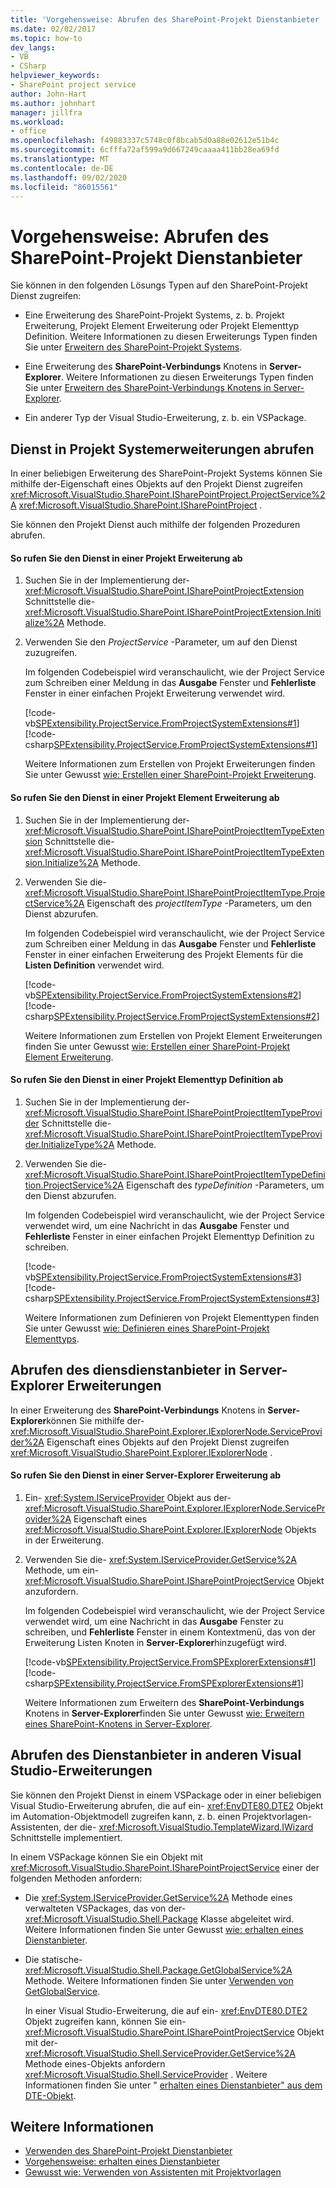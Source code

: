```yaml
---
title: 'Vorgehensweise: Abrufen des SharePoint-Projekt Dienstanbieter | Microsoft-Dokumentation'
ms.date: 02/02/2017
ms.topic: how-to
dev_langs:
- VB
- CSharp
helpviewer_keywords:
- SharePoint project service
author: John-Hart
ms.author: johnhart
manager: jillfra
ms.workload:
- office
ms.openlocfilehash: f49883337c5748c0f8bcab5d0a88e02612e51b4c
ms.sourcegitcommit: 6cfffa72af599a9d667249caaaa411bb28ea69fd
ms.translationtype: MT
ms.contentlocale: de-DE
ms.lasthandoff: 09/02/2020
ms.locfileid: "86015561"
---
```

# <a name="how-to-retrieve-the-sharepoint-project-service"></a>Vorgehensweise: Abrufen des SharePoint-Projekt Dienstanbieter
  Sie können in den folgenden Lösungs Typen auf den SharePoint-Projekt Dienst zugreifen:

- Eine Erweiterung des SharePoint-Projekt Systems, z. b. Projekt Erweiterung, Projekt Element Erweiterung oder Projekt Elementtyp Definition. Weitere Informationen zu diesen Erweiterungs Typen finden Sie unter [Erweitern des SharePoint-Projekt Systems](../sharepoint/extending-the-sharepoint-project-system.md).

- Eine Erweiterung des **SharePoint-Verbindungs** Knotens in **Server-Explorer**. Weitere Informationen zu diesen Erweiterungs Typen finden Sie unter [Erweitern des SharePoint-Verbindungs Knotens in Server-Explorer](../sharepoint/extending-the-sharepoint-connections-node-in-server-explorer.md).

- Ein anderer Typ der Visual Studio-Erweiterung, z. b. ein VSPackage.

## <a name="retrieve-the-service-in-project-system-extensions"></a>Dienst in Projekt Systemerweiterungen abrufen
 In einer beliebigen Erweiterung des SharePoint-Projekt Systems können Sie mithilfe der-Eigenschaft eines Objekts auf den Projekt Dienst zugreifen <xref:Microsoft.VisualStudio.SharePoint.ISharePointProject.ProjectService%2A> <xref:Microsoft.VisualStudio.SharePoint.ISharePointProject> .

 Sie können den Projekt Dienst auch mithilfe der folgenden Prozeduren abrufen.

#### <a name="to-retrieve-the-service-in-a-project-extension"></a>So rufen Sie den Dienst in einer Projekt Erweiterung ab

1. Suchen Sie in der Implementierung der- <xref:Microsoft.VisualStudio.SharePoint.ISharePointProjectExtension> Schnittstelle die- <xref:Microsoft.VisualStudio.SharePoint.ISharePointProjectExtension.Initialize%2A> Methode.

2. Verwenden Sie den *ProjectService* -Parameter, um auf den Dienst zuzugreifen.

     Im folgenden Codebeispiel wird veranschaulicht, wie der Project Service zum Schreiben einer Meldung in das **Ausgabe** Fenster und **Fehlerliste** Fenster in einer einfachen Projekt Erweiterung verwendet wird.

     [!code-vb[SPExtensibility.ProjectService.FromProjectSystemExtensions#1](../sharepoint/codesnippet/VisualBasic/spextensibility.projectservice.fromprojectsystemextensions.getprojectservice/extension/extension.vb#1)]
     [!code-csharp[SPExtensibility.ProjectService.FromProjectSystemExtensions#1](../sharepoint/codesnippet/CSharp/spextensibility.projectservice.fromprojectsystemextensions.getprojectservice/extension/extension.cs#1)]

     Weitere Informationen zum Erstellen von Projekt Erweiterungen finden Sie unter Gewusst [wie: Erstellen einer SharePoint-Projekt Erweiterung](../sharepoint/how-to-create-a-sharepoint-project-extension.md).

#### <a name="to-retrieve-the-service-in-a-project-item-extension"></a>So rufen Sie den Dienst in einer Projekt Element Erweiterung ab

1. Suchen Sie in der Implementierung der- <xref:Microsoft.VisualStudio.SharePoint.ISharePointProjectItemTypeExtension> Schnittstelle die- <xref:Microsoft.VisualStudio.SharePoint.ISharePointProjectItemTypeExtension.Initialize%2A> Methode.

2. Verwenden Sie die- <xref:Microsoft.VisualStudio.SharePoint.ISharePointProjectItemType.ProjectService%2A> Eigenschaft des *projectItemType* -Parameters, um den Dienst abzurufen.

     Im folgenden Codebeispiel wird veranschaulicht, wie der Project Service zum Schreiben einer Meldung in das **Ausgabe** Fenster und **Fehlerliste** Fenster in einer einfachen Erweiterung des Projekt Elements für die **Listen Definition** verwendet wird.

     [!code-vb[SPExtensibility.ProjectService.FromProjectSystemExtensions#2](../sharepoint/codesnippet/VisualBasic/spextensibility.projectservice.fromprojectsystemextensions.getprojectservice/extension/extension.vb#2)]
     [!code-csharp[SPExtensibility.ProjectService.FromProjectSystemExtensions#2](../sharepoint/codesnippet/CSharp/spextensibility.projectservice.fromprojectsystemextensions.getprojectservice/extension/extension.cs#2)]

     Weitere Informationen zum Erstellen von Projekt Element Erweiterungen finden Sie unter Gewusst [wie: Erstellen einer SharePoint-Projekt Element Erweiterung](../sharepoint/how-to-create-a-sharepoint-project-item-extension.md).

#### <a name="to-retrieve-the-service-in-a-project-item-type-definition"></a>So rufen Sie den Dienst in einer Projekt Elementtyp Definition ab

1. Suchen Sie in der Implementierung der- <xref:Microsoft.VisualStudio.SharePoint.ISharePointProjectItemTypeProvider> Schnittstelle die- <xref:Microsoft.VisualStudio.SharePoint.ISharePointProjectItemTypeProvider.InitializeType%2A> Methode.

2. Verwenden Sie die- <xref:Microsoft.VisualStudio.SharePoint.ISharePointProjectItemTypeDefinition.ProjectService%2A> Eigenschaft des *typeDefinition* -Parameters, um den Dienst abzurufen.

     Im folgenden Codebeispiel wird veranschaulicht, wie der Project Service verwendet wird, um eine Nachricht in das **Ausgabe** Fenster und **Fehlerliste** Fenster in einer einfachen Projekt Elementtyp Definition zu schreiben.

     [!code-vb[SPExtensibility.ProjectService.FromProjectSystemExtensions#3](../sharepoint/codesnippet/VisualBasic/spextensibility.projectservice.fromprojectsystemextensions.getprojectservice/extension/extension.vb#3)]
     [!code-csharp[SPExtensibility.ProjectService.FromProjectSystemExtensions#3](../sharepoint/codesnippet/CSharp/spextensibility.projectservice.fromprojectsystemextensions.getprojectservice/extension/extension.cs#3)]

     Weitere Informationen zum Definieren von Projekt Elementtypen finden Sie unter Gewusst [wie: Definieren eines SharePoint-Projekt Elementtyps](../sharepoint/how-to-define-a-sharepoint-project-item-type.md).

## <a name="retrieve-the-service-in-server-explorer-extensions"></a>Abrufen des diensdienstanbieter in Server-Explorer Erweiterungen
 In einer Erweiterung des **SharePoint-Verbindungs** Knotens in **Server-Explorer**können Sie mithilfe der- <xref:Microsoft.VisualStudio.SharePoint.Explorer.IExplorerNode.ServiceProvider%2A> Eigenschaft eines Objekts auf den Projekt Dienst zugreifen <xref:Microsoft.VisualStudio.SharePoint.Explorer.IExplorerNode> .

#### <a name="to-retrieve-the-service-in-a-server-explorer-extension"></a>So rufen Sie den Dienst in einer Server-Explorer Erweiterung ab

1. Ein- <xref:System.IServiceProvider> Objekt aus der- <xref:Microsoft.VisualStudio.SharePoint.Explorer.IExplorerNode.ServiceProvider%2A> Eigenschaft eines <xref:Microsoft.VisualStudio.SharePoint.Explorer.IExplorerNode> Objekts in der Erweiterung.

2. Verwenden Sie die- <xref:System.IServiceProvider.GetService%2A> Methode, um ein- <xref:Microsoft.VisualStudio.SharePoint.ISharePointProjectService> Objekt anzufordern.

     Im folgenden Codebeispiel wird veranschaulicht, wie der Project Service verwendet wird, um eine Nachricht in das **Ausgabe** Fenster zu schreiben, und **Fehlerliste** Fenster in einem Kontextmenü, das von der Erweiterung Listen Knoten in **Server-Explorer**hinzugefügt wird.

     [!code-vb[SPExtensibility.ProjectService.FromSPExplorerExtensions#1](../sharepoint/codesnippet/VisualBasic/spextensibility.projectservice.fromspexplorerextensions.getprojectservice/extension/extension.vb#1)]
     [!code-csharp[SPExtensibility.ProjectService.FromSPExplorerExtensions#1](../sharepoint/codesnippet/CSharp/spextensibility.projectservice.fromspexplorerextensions.getprojectservice/extension/extension.cs#1)]

     Weitere Informationen zum Erweitern des **SharePoint-Verbindungs** Knotens in **Server-Explorer**finden Sie unter Gewusst [wie: Erweitern eines SharePoint-Knotens in Server-Explorer](../sharepoint/how-to-extend-a-sharepoint-node-in-server-explorer.md).

## <a name="retrieve-the-service-in-other-visual-studio-extensions"></a>Abrufen des Dienstanbieter in anderen Visual Studio-Erweiterungen
 Sie können den Projekt Dienst in einem VSPackage oder in einer beliebigen Visual Studio-Erweiterung abrufen, die auf ein- <xref:EnvDTE80.DTE2> Objekt im Automation-Objektmodell zugreifen kann, z. b. einen Projektvorlagen-Assistenten, der die- <xref:Microsoft.VisualStudio.TemplateWizard.IWizard> Schnittstelle implementiert.

 In einem VSPackage können Sie ein Objekt mit <xref:Microsoft.VisualStudio.SharePoint.ISharePointProjectService> einer der folgenden Methoden anfordern:

- Die <xref:System.IServiceProvider.GetService%2A> Methode eines verwalteten VSPackages, das von der- <xref:Microsoft.VisualStudio.Shell.Package> Klasse abgeleitet wird. Weitere Informationen finden Sie unter Gewusst [wie: erhalten eines Dienstanbieter](../extensibility/how-to-get-a-service.md).

- Die statische- <xref:Microsoft.VisualStudio.Shell.Package.GetGlobalService%2A> Methode. Weitere Informationen finden Sie unter [Verwenden von GetGlobalService](../extensibility/internals/service-essentials.md#how-to-use-getglobalservice).

  In einer Visual Studio-Erweiterung, die auf ein- <xref:EnvDTE80.DTE2> Objekt zugreifen kann, können Sie ein- <xref:Microsoft.VisualStudio.SharePoint.ISharePointProjectService> Objekt mit der- <xref:Microsoft.VisualStudio.Shell.ServiceProvider.GetService%2A> Methode eines-Objekts anfordern <xref:Microsoft.VisualStudio.Shell.ServiceProvider> . Weitere Informationen finden Sie unter " [erhalten eines Dienstanbieter" aus dem DTE-Objekt](../extensibility/how-to-get-a-service.md#getting-a-service-from-the-dte-object).

## <a name="see-also"></a>Weitere Informationen
- [Verwenden des SharePoint-Projekt Dienstanbieter](../sharepoint/using-the-sharepoint-project-service.md)
- [Vorgehensweise: erhalten eines Dienstanbieter](../extensibility/how-to-get-a-service.md)
- [Gewusst wie: Verwenden von Assistenten mit Projektvorlagen](../extensibility/how-to-use-wizards-with-project-templates.md)
